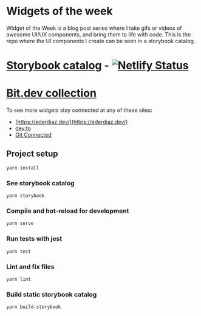 # Widgets of the week

Widget of the Week is a blog post series where I take gifs or videos of awesome UI/UX components, and bring them to life with code. This is the repo where the UI components I create can be seen in a storybook catalog.

# [Storybook catalog](https://loving-sinoussi-6b5d74.netlify.com/)  - [![Netlify Status](https://api.netlify.com/api/v1/badges/4c646a95-79f2-4a27-9d05-7daff4178120/deploy-status)](https://app.netlify.com/sites/loving-sinoussi-6b5d74/deploys)

# [Bit.dev collection](https://bit.dev/ederchrono/widget-of-the-week)

To see more widgets stay connected at any of these sites:

- [https://ederdiaz.dev/](https://ederdiaz.dev/)
- [dev.to](https://dev.to/ederchrono)
- [Git Connected](https://levelup.gitconnected.com/wotw/home)

## Project setup
```
yarn install
```

### See storybook catalog
```
yarn storybook
```

### Compile and hot-reload for development
```
yarn serve
```

### Run tests with jest
```
yarn test
```

### Lint and fix files
```
yarn lint
```

### Build static storybook catalog
```
yarn build-storybook
```
